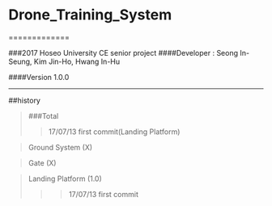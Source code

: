 # Drone_Training_System
=============

###2017 Hoseo University CE senior project
####Developer : Seong In-Seung, Kim Jin-Ho, Hwang In-Hu

####Version 1.0.0

<hr/>

##history

>###Total
>>17/07/13 first commit(Landing Platform)

>Ground System (X)

>Gate (X)

>Landing Platform (1.0)
>>>17/07/13 first commit
